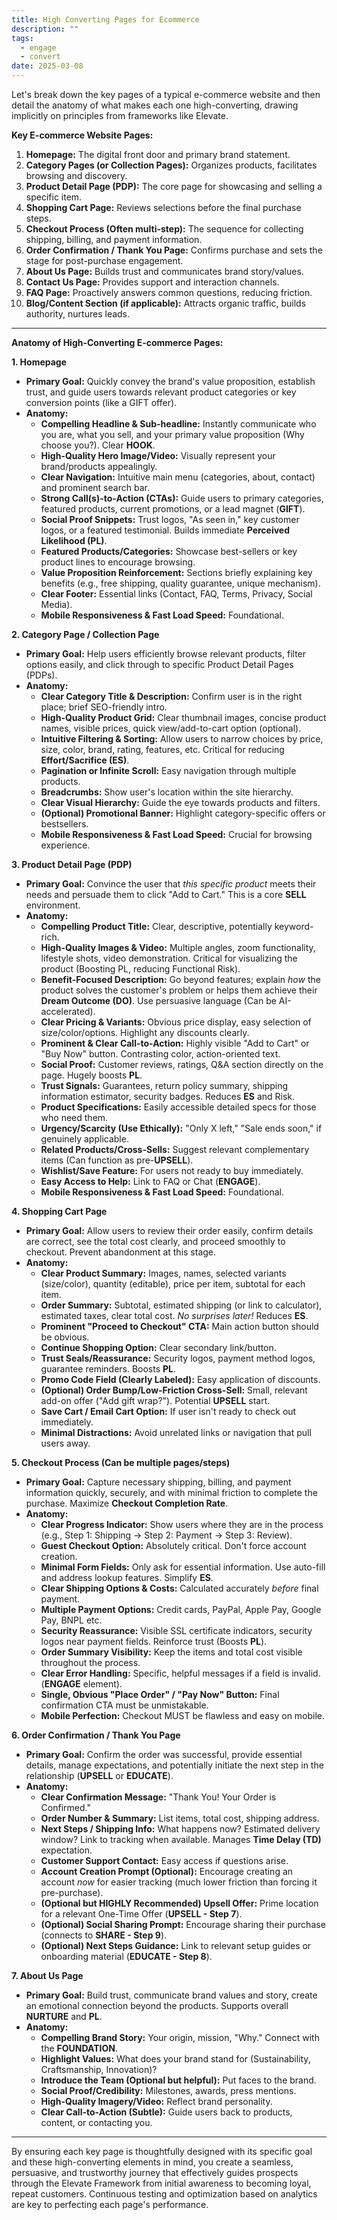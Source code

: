 ```yaml
---
title: High Converting Pages for Ecommerce
description: ""
tags:
  - engage
  - convert
date: 2025-03-08
---
```


Let's break down the key pages of a typical e-commerce website and then detail the anatomy of what makes each one high-converting, drawing implicitly on principles from frameworks like Elevate.

**Key E-commerce Website Pages:**

1.  **Homepage:** The digital front door and primary brand statement.
2.  **Category Pages (or Collection Pages):** Organizes products, facilitates browsing and discovery.
3.  **Product Detail Page (PDP):** The core page for showcasing and selling a specific item.
4.  **Shopping Cart Page:** Reviews selections before the final purchase steps.
5.  **Checkout Process (Often multi-step):** The sequence for collecting shipping, billing, and payment information.
6.  **Order Confirmation / Thank You Page:** Confirms purchase and sets the stage for post-purchase engagement.
7.  **About Us Page:** Builds trust and communicates brand story/values.
8.  **Contact Us Page:** Provides support and interaction channels.
9.  **FAQ Page:** Proactively answers common questions, reducing friction.
10. **Blog/Content Section (if applicable):** Attracts organic traffic, builds authority, nurtures leads.

---

**Anatomy of High-Converting E-commerce Pages:**

**1. Homepage**

- **Primary Goal:** Quickly convey the brand's value proposition, establish trust, and guide users towards relevant product categories or key conversion points (like a GIFT offer).
- **Anatomy:**
  - **Compelling Headline & Sub-headline:** Instantly communicate who you are, what you sell, and your primary value proposition (Why choose you?). Clear **HOOK**.
  - **High-Quality Hero Image/Video:** Visually represent your brand/products appealingly.
  - **Clear Navigation:** Intuitive main menu (categories, about, contact) and prominent search bar.
  - **Strong Call(s)-to-Action (CTAs):** Guide users to primary categories, featured products, current promotions, or a lead magnet (**GIFT**).
  - **Social Proof Snippets:** Trust logos, "As seen in," key customer logos, or a featured testimonial. Builds immediate **Perceived Likelihood (PL)**.
  - **Featured Products/Categories:** Showcase best-sellers or key product lines to encourage browsing.
  - **Value Proposition Reinforcement:** Sections briefly explaining key benefits (e.g., free shipping, quality guarantee, unique mechanism).
  - **Clear Footer:** Essential links (Contact, FAQ, Terms, Privacy, Social Media).
  - **Mobile Responsiveness & Fast Load Speed:** Foundational.

**2. Category Page / Collection Page**

- **Primary Goal:** Help users efficiently browse relevant products, filter options easily, and click through to specific Product Detail Pages (PDPs).
- **Anatomy:**
  - **Clear Category Title & Description:** Confirm user is in the right place; brief SEO-friendly intro.
  - **High-Quality Product Grid:** Clear thumbnail images, concise product names, visible prices, quick view/add-to-cart option (optional).
  - **Intuitive Filtering & Sorting:** Allow users to narrow choices by price, size, color, brand, rating, features, etc. Critical for reducing **Effort/Sacrifice (ES)**.
  - **Pagination or Infinite Scroll:** Easy navigation through multiple products.
  - **Breadcrumbs:** Show user's location within the site hierarchy.
  - **Clear Visual Hierarchy:** Guide the eye towards products and filters.
  - **(Optional) Promotional Banner:** Highlight category-specific offers or bestsellers.
  - **Mobile Responsiveness & Fast Load Speed:** Crucial for browsing experience.

**3. Product Detail Page (PDP)**

- **Primary Goal:** Convince the user that _this specific product_ meets their needs and persuade them to click "Add to Cart." This is a core **SELL** environment.
- **Anatomy:**
  - **Compelling Product Title:** Clear, descriptive, potentially keyword-rich.
  - **High-Quality Images & Video:** Multiple angles, zoom functionality, lifestyle shots, video demonstration. Critical for visualizing the product (Boosting PL, reducing Functional Risk).
  - **Benefit-Focused Description:** Go beyond features; explain _how_ the product solves the customer's problem or helps them achieve their **Dream Outcome (DO)**. Use persuasive language (Can be AI-accelerated).
  - **Clear Pricing & Variants:** Obvious price display, easy selection of size/color/options. Highlight any discounts clearly.
  - **Prominent & Clear Call-to-Action:** Highly visible "Add to Cart" or "Buy Now" button. Contrasting color, action-oriented text.
  - **Social Proof:** Customer reviews, ratings, Q&A section directly on the page. Hugely boosts **PL**.
  - **Trust Signals:** Guarantees, return policy summary, shipping information estimator, security badges. Reduces **ES** and Risk.
  - **Product Specifications:** Easily accessible detailed specs for those who need them.
  - **Urgency/Scarcity (Use Ethically):** "Only X left," "Sale ends soon," if genuinely applicable.
  - **Related Products/Cross-Sells:** Suggest relevant complementary items (Can function as pre-**UPSELL**).
  - **Wishlist/Save Feature:** For users not ready to buy immediately.
  - **Easy Access to Help:** Link to FAQ or Chat (**ENGAGE**).
  - **Mobile Responsiveness & Fast Load Speed:** Foundational.

**4. Shopping Cart Page**

- **Primary Goal:** Allow users to review their order easily, confirm details are correct, see the total cost clearly, and proceed smoothly to checkout. Prevent abandonment at this stage.
- **Anatomy:**
  - **Clear Product Summary:** Images, names, selected variants (size/color), quantity (editable), price per item, subtotal for each item.
  - **Order Summary:** Subtotal, estimated shipping (or link to calculator), estimated taxes, clear total cost. _No surprises later!_ Reduces **ES**.
  - **Prominent "Proceed to Checkout" CTA:** Main action button should be obvious.
  - **Continue Shopping Option:** Clear secondary link/button.
  - **Trust Seals/Reassurance:** Security logos, payment method logos, guarantee reminders. Boosts **PL**.
  - **Promo Code Field (Clearly Labeled):** Easy application of discounts.
  - **(Optional) Order Bump/Low-Friction Cross-Sell:** Small, relevant add-on offer ("Add gift wrap?"). Potential **UPSELL** start.
  - **Save Cart / Email Cart Option:** If user isn't ready to check out immediately.
  - **Minimal Distractions:** Avoid unrelated links or navigation that pull users away.

**5. Checkout Process (Can be multiple pages/steps)**

- **Primary Goal:** Capture necessary shipping, billing, and payment information quickly, securely, and with minimal friction to complete the purchase. Maximize **Checkout Completion Rate**.
- **Anatomy:**
  - **Clear Progress Indicator:** Show users where they are in the process (e.g., Step 1: Shipping -> Step 2: Payment -> Step 3: Review).
  - **Guest Checkout Option:** Absolutely critical. Don't force account creation.
  - **Minimal Form Fields:** Only ask for essential information. Use auto-fill and address lookup features. Simplify **ES**.
  - **Clear Shipping Options & Costs:** Calculated accurately _before_ final payment.
  - **Multiple Payment Options:** Credit cards, PayPal, Apple Pay, Google Pay, BNPL etc.
  - **Security Reassurance:** Visible SSL certificate indicators, security logos near payment fields. Reinforce trust (Boosts **PL**).
  - **Order Summary Visibility:** Keep the items and total cost visible throughout the process.
  - **Clear Error Handling:** Specific, helpful messages if a field is invalid. (**ENGAGE** element).
  - **Single, Obvious "Place Order" / "Pay Now" Button:** Final confirmation CTA must be unmistakable.
  - **Mobile Perfection:** Checkout MUST be flawless and easy on mobile.

**6. Order Confirmation / Thank You Page**

- **Primary Goal:** Confirm the order was successful, provide essential details, manage expectations, and potentially initiate the next step in the relationship (**UPSELL** or **EDUCATE**).
- **Anatomy:**
  - **Clear Confirmation Message:** "Thank You! Your Order is Confirmed."
  - **Order Number & Summary:** List items, total cost, shipping address.
  - **Next Steps / Shipping Info:** What happens now? Estimated delivery window? Link to tracking when available. Manages **Time Delay (TD)** expectation.
  - **Customer Support Contact:** Easy access if questions arise.
  - **Account Creation Prompt (Optional):** Encourage creating an account _now_ for easier tracking (much lower friction than forcing it pre-purchase).
  - **(Optional but HIGHLY Recommended) Upsell Offer:** Prime location for a relevant One-Time Offer (**UPSELL - Step 7**).
  - **(Optional) Social Sharing Prompt:** Encourage sharing their purchase (connects to **SHARE - Step 9**).
  - **(Optional) Next Steps Guidance:** Link to relevant setup guides or onboarding material (**EDUCATE - Step 8**).

**7. About Us Page**

- **Primary Goal:** Build trust, communicate brand values and story, create an emotional connection beyond the products. Supports overall **NURTURE** and **PL**.
- **Anatomy:**
  - **Compelling Brand Story:** Your origin, mission, "Why." Connect with the **FOUNDATION**.
  - **Highlight Values:** What does your brand stand for (Sustainability, Craftsmanship, Innovation)?
  - **Introduce the Team (Optional but helpful):** Put faces to the brand.
  - **Social Proof/Credibility:** Milestones, awards, press mentions.
  - **High-Quality Imagery/Video:** Reflect brand personality.
  - **Clear Call-to-Action (Subtle):** Guide users back to products, content, or contacting you.

---

By ensuring each key page is thoughtfully designed with its specific goal and these high-converting elements in mind, you create a seamless, persuasive, and trustworthy journey that effectively guides prospects through the Elevate Framework from initial awareness to becoming loyal, repeat customers. Continuous testing and optimization based on analytics are key to perfecting each page's performance.
